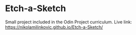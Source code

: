 # Etch-a-Sketch
Small project included in the Odin Project curriculum. Live link: https://nikolamilinkovic.github.io/Etch-a-Sketch/
